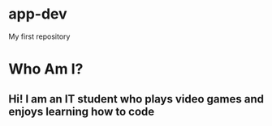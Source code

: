 # app-dev
My first repository
# Who Am I?
Hi! I am an IT student who plays video games and enjoys learning how to code
---
